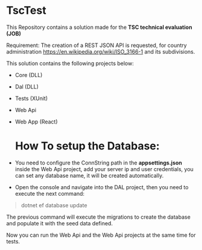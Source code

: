 # TscTest

This Repository contains a solution made for the **TSC technical evaluation (JOB)** 

Requirement: The creation of a REST JSON API is requested, for country administration https://en.wikipedia.org/wiki/ISO_3166-1 and its subdivisions.

This solution contains the following projects below:

- Core (DLL)
- Dal (DLL)
- Tests (XUnit)
- Web Api
- Web App (React)

  # How To setup the Database:

- You need to configure the ConnString path in the **appsettings.json** inside the Web Api project, add your server ip and user credentials, you can set any database name, it will be created automatically.
- Open the console and navigate into the DAL project, then you need to execute the next command:

> dotnet ef database update

The previous command will execute the migrations to create the database and populate it with the seed data defined.

Now you can run the Web Api and the Web Api projects at the same time for tests.